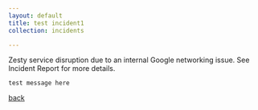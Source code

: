 ```yaml
---
layout: default
title: test incident1
collection: incidents

---
```


Zesty service disruption due to an internal Google networking issue. See Incident Report for more details.

```
test message here
```

[back](./)

